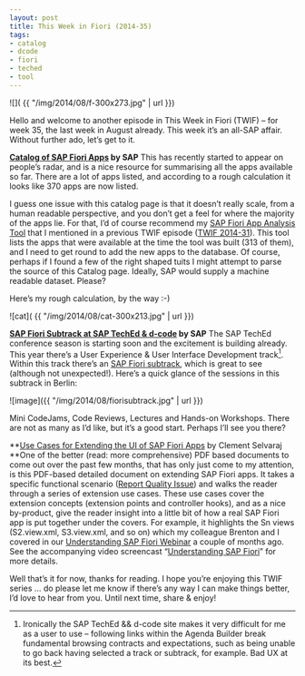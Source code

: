 ```yaml
---
layout: post
title: This Week in Fiori (2014-35)
tags:
- catalog
- dcode
- fiori
- teched
- tool
---
```



![]( {{ "/img/2014/08/f-300x273.jpg" | url }})

Hello and welcome to another episode in This Week in Fiori (TWIF) – for week 35, the last week in August already. This week it’s an all-SAP affair. Without further ado, let’s get to it.

**[Catalog of SAP Fiori Apps](http://help.sap.com/fiori_bs2013/helpdata/en/99/e464520e2a725fe10000000a441470/content.htm) by SAP**
This has recently started to appear on people’s radar, and is a nice resource for summarising all the apps available so far. There are a lot of apps listed, and according to a rough calculation it looks like 370 apps are now listed.

I guess one issue with this catalog page is that it doesn’t really scale, from a human readable perspective, and you don’t get a feel for where the majority of the apps lie. For that, I’d of course recommend my [SAP Fiori App Analysis Tool](https://code.bluefinsolutions.com/~dadams/FioriWebinar/AppAnalysis.html) that I mentioned in a previous TWIF episode ([TWIF 2014-31](/2014/08/01/this-week-in-fiori-2014-31/)). This tool lists the apps that were available at the time the tool was built (313 of them), and I need to get round to add the new apps to the database. Of course, perhaps if I found a few of the right shaped tuits I might attempt to parse the source of this Catalog page. Ideally, SAP would supply a machine readable dataset. Please?

Here’s my rough calculation, by the way :-)

![cat]( {{ "/img/2014/08/cat-300x213.jpg" | url }})

**[SAP Fiori Subtrack at SAP TechEd & d-code](http://sessioncatalog.sapevents.com/go/agendabuilder.sessions/?l=85&locale=en_US&selectedFilters=tag_0:0,tag_202:13848&kw=) by SAP**
 The SAP TechEd conference season is starting soon and the excitement is building already. This year there’s a User Experience & User Interface Development track[^n]. Within this track there’s an [SAP Fiori subtrack](http://sessioncatalog.sapevents.com/go/agendabuilder.sessions/?l=85&locale=en_US&selectedFilters=tag_0:0,tag_202:13848&kw=), which is great to see (although not unexpected!). Here’s a quick glance of the sessions in this subtrack in Berlin:

![image]({{ "/img/2014/08/fiorisubtrack.jpg" | url }})

Mini CodeJams, Code Reviews, Lectures and Hands-on Workshops. There are not as many as I’d like, but it’s a good start. Perhaps I’ll see you there?

[^n]:Ironically the SAP TechEd && d-code site makes it very difficult for me as a user to use – following links within the Agenda Builder break fundamental browsing contracts and expectations, such as being unable to go back having selected a track or subtrack, for example. Bad UX at its best.

**[Use Cases for Extending the UI of SAP Fiori Apps](http://scn.sap.com/docs/DOC-52555) by Clement Selvaraj
**One of the better (read: more comprehensive) PDF based documents to come out over the past few months, that has only just come to my attention, is this PDF-based detailed document on extending SAP Fiori apps. It takes a specific functional scenario ([Report Quality Issue](http://help.sap.com/fiori_bs2013/helpdata/en/20/c74c522565d330e10000000a44538d/frameset.htm)) and walks the reader through a series of extension use cases. These use cases cover the extension concepts (extension points and controller hooks), and as a nice by-product, give the reader insight into a little bit of how a real SAP Fiori app is put together under the covers. For example, it highlights the Sn views (S2.view.xml, S3.view.xml, and so on) which my colleague Brenton and I covered in our [Understanding SAP Fiori Webinar](http://www.bluefinsolutions.com/Blogs/DJ-Adams/July-2014/Webinar-more-Understanding-SAP-Fiori/) a couple of months ago. See the accompanying video screencast “[Understanding SAP Fiori](https://www.youtube.com/watch?v=nM0ffI-GxGk)” for more details.

Well that’s it for now, thanks for reading. I hope you’re enjoying this TWIF series … do please let me know if there’s any way I can make things better, I’d love to hear from you. Until next time, share & enjoy!


